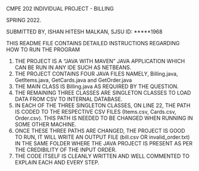 CMPE 202 INDIVIDUAL PROJECT - BILLING

SPRING 2022.

SUBMITTED BY, ISHAN HITESH MALKAN, SJSU ID: *****1968

THIS README FILE CONTAINS DETAILED INSTRUCTIONS REGARDING HOW TO RUN THE PROGRAM

1. THE PROJECT IS A “JAVA WITH MAVEN” JAVA APPLICATION WHICH CAN BE RUN IN ANY IDE SUCH AS NETBEANS.
2. THE PROJECT CONTAINS FOUR JAVA FILES NAMELY, Billing.java, GetItems.java, GetCards.java and GetOrder.java
3. THE MAIN CLASS IS Billing.java AS REQUIRED BY THE QUESTION.
4. THE REMAINING THREE CLASSES ARE SINGLETON CLASSES TO LOAD DATA FROM CSV TO INTERNAL DATABASE.
5. IN EACH OF THE THREE SINGLETON CLASSES, ON LINE 22, THE PATH IS CODED TO THE RESPECTIVE CSV FILES (Items.csv, Cards.csv, Order.csv). THIS PATH IS NEEDED TO BE CHANGED WHEN RUNNING IN SOME OTHER MACHINE.
6. ONCE THESE THREE PATHS ARE CHANGED, THE PROJECT IS GOOD TO RUN, IT WILL WRITE AN OUTPUT FILE (bill.csv OR invalid_order.txt) IN THE SAME FOLDER WHERE THE JAVA PROJECT IS PRESENT AS PER THE CREDIBILITY OF THE INPUT ORDER.
7. THE CODE ITSELF IS CLEANLY WRITTEN AND WELL COMMENTED TO EXPLAIN EACH AND EVERY STEP.


